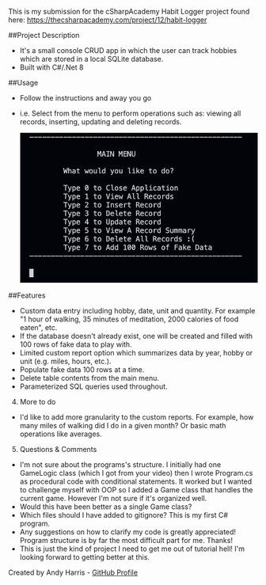 
This is my submission for the cSharpAcademy Habit Logger project found here: https://thecsharpacademy.com/project/12/habit-logger

##Project Description
  - It's a small console CRUD app in which the user can track hobbies which are stored in a local SQLite database.
  - Built with C#/.Net 8


##Usage
  - Follow the instructions and away you go
  - i.e. Select from the menu to perform operations such as: viewing all records, inserting, updating and deleting records.

    ![Game Menu](./images/gamemenu.png)


##Features
   - Custom data entry including hobby, date, unit and quantity. For example "1 hour of walking, 35 minutes of meditation, 2000 calories of food eaten", etc.
   - If the database doesn't already exist, one will be created and filled with 100 rows of fake data to play with.
   - Limited custom report option which summarizes data by year, hobby or unit (e.g. miles, hours, etc.). 
   - Populate fake data 100 rows at a time.
   - Delete table contents from the main menu.
   - Parameterized SQL queries used throughout.


4. More to do
  - I'd like to add more granularity to the custom reports. For example, how many miles of walking did I do in a given month? Or basic math operations like averages.


5. Questions & Comments
  - I'm not sure about the programs's structure. I initially had one GameLogic class (which I got from your video) then I wrote Program.cs as procedural code with conditional statements. It worked but I wanted to challenge myself with OOP so I added a Game class that handles the current game. However I'm not sure if it's organized well.
  - Would this have been better as a single Game class?
  - Which files should I have added to gitignore? This is my first C# program.
  - Any suggestions on how to clarify my code is greatly appreciated! Program structure is by far the most difficult part for me. Thanks!
  - This is just the kind of project I need to get me out of tutorial hell! I'm looking forward to getting better at this.


Created by Andy Harris - [GitHub Profile](https://github.com/harris-andy)
